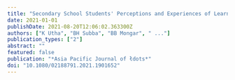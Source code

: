 ```yaml
---
title: "Secondary School Students' Perceptions and Experiences of Learning Science and Mathematics: The Case of Bhutan"
date: 2021-01-01
publishDate: 2021-08-20T12:06:02.363300Z
authors: ["K Utha", "BH Subba", "BB Mongar", " ..."]
publication_types: ["2"]
abstract: ""
featured: false
publication: "*Asia Pacific Journal of łdots*"
doi: "10.1080/02188791.2021.1901652"
---
```


